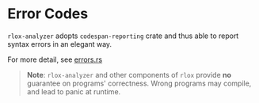 # Error Codes

`rlox-analyzer` adopts `codespan-reporting` crate and thus able to report syntax
errors in an elegant way.

For more detail, see [errors.rs](src/errors.rs)

> **Note**: `rlox-analyzer` and other components of `rlox` provide **no** guarantee on
> programs' correctness. Wrong programs may compile, and lead to panic at runtime.